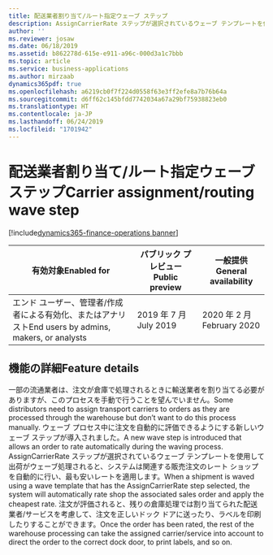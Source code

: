 ```yaml
---
title: 配送業者割り当て/ルート指定ウェーブ ステップ
description: AssignCarrierRate ステップが選択されているウェーブ テンプレートを使用して出荷がウェーブ処理されると、システムは関連する販売注文のレート ショップを自動的に行い、最も安いレートを適用します。
author: ''
ms.reviewer: josaw
ms.date: 06/18/2019
ms.assetid: b862278d-615e-e911-a96c-000d3a1c7bbb
ms.topic: article
ms.service: business-applications
ms.author: mirzaab
dynamics365pdf: true
ms.openlocfilehash: a6219cb0f7f224d0558f63e3ff2efe8a7b76b64a
ms.sourcegitcommit: d6ff62c145bfdd7742034a67a29bf75938823eb0
ms.translationtype: HT
ms.contentlocale: ja-JP
ms.lasthandoff: 06/24/2019
ms.locfileid: "1701942"
---
```

# <a name="carrier-assignmentrouting-wave-step"></a><span data-ttu-id="9952a-103">配送業者割り当て/ルート指定ウェーブ ステップ</span><span class="sxs-lookup"><span data-stu-id="9952a-103">Carrier assignment/routing wave step</span></span>
[!include[dynamics365-finance-operations banner](../includes/dynamics365-finance-operations.md)]

| <span data-ttu-id="9952a-104">有効対象</span><span class="sxs-lookup"><span data-stu-id="9952a-104">Enabled for</span></span>    |  <span data-ttu-id="9952a-105">パブリック プレビュー</span><span class="sxs-lookup"><span data-stu-id="9952a-105">Public preview</span></span> | <span data-ttu-id="9952a-106">一般提供</span><span class="sxs-lookup"><span data-stu-id="9952a-106">General availability</span></span> | 
| ---------- | ---------- |---------- |
|<span data-ttu-id="9952a-107">エンド ユーザー、管理者/作成者による有効化、またはアナリスト</span><span class="sxs-lookup"><span data-stu-id="9952a-107">End users by admins, makers, or analysts</span></span>|<span data-ttu-id="9952a-108">2019 年 7 月</span><span class="sxs-lookup"><span data-stu-id="9952a-108">July 2019</span></span>| <span data-ttu-id="9952a-109">2020 年 2 月</span><span class="sxs-lookup"><span data-stu-id="9952a-109">February 2020</span></span>|






## <a name="feature-details"></a><span data-ttu-id="9952a-110">機能の詳細</span><span class="sxs-lookup"><span data-stu-id="9952a-110">Feature details</span></span>
<!--feature detail start -->
<span data-ttu-id="9952a-111">一部の流通業者は、注文が倉庫で処理されるときに輸送業者を割り当てる必要がありますが、このプロセスを手動で行うことを望んでいません。</span><span class="sxs-lookup"><span data-stu-id="9952a-111">Some distributors need to assign transport carriers to orders as they are processed through the warehouse but don’t want to do this process manually.</span></span> <span data-ttu-id="9952a-112">ウェーブ プロセス中に注文を自動的に評価できるようにする新しいウェーブ ステップが導入されました。</span><span class="sxs-lookup"><span data-stu-id="9952a-112">A new wave step is introduced that allows an order to rate automatically during the waving process.</span></span> <span data-ttu-id="9952a-113">AssignCarrierRate ステップが選択されているウェーブ テンプレートを使用して出荷がウェーブ処理されると、システムは関連する販売注文のレート ショップを自動的に行い、最も安いレートを適用します。</span><span class="sxs-lookup"><span data-stu-id="9952a-113">When a shipment is waved using a wave template that has the AssignCarrierRate step selected, the system will automatically rate shop the associated sales order and apply the cheapest rate.</span></span> <span data-ttu-id="9952a-114">注文が評価されると、残りの倉庫処理では割り当てられた配送業者/サービスを考慮して、注文を正しいドック ドアに送ったり、ラベルを印刷したりすることができます。</span><span class="sxs-lookup"><span data-stu-id="9952a-114">Once the order has been rated, the rest of the warehouse processing can take the assigned carrier/service into account to direct the order to the correct dock door, to print labels, and so on.</span></span>
<!--feature detail end -->










